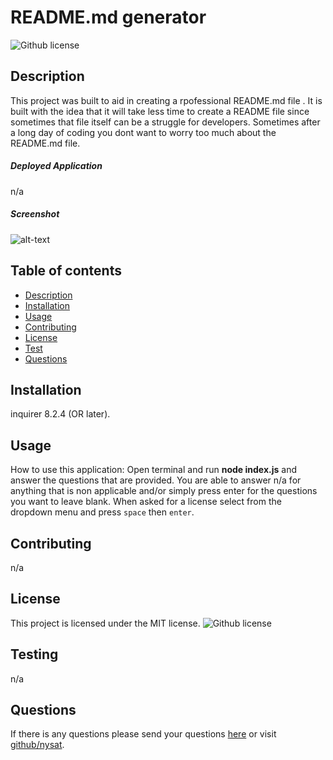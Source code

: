 # README.md generator
![Github license](https://img.shields.io/badge/license-MIT-blue.svg)
## Description
 This project was built to aid in creating a rpofessional README.md file . It is built with the idea that it will take less time to create a README file since sometimes that file itself can be a struggle for developers. Sometimes after a long day of coding you dont want to worry too much about the README.md file.
##### Deployed Application
n/a
##### Screenshot
![alt-text]()
## Table of contents
* [Description](#description)
* [Installation](#installation)
* [Usage](#usage)
* [Contributing](#contributing)
* [License](#license)
* [Test](#test)
* [Questions](#questions)
## Installation 
inquirer 8.2.4 (OR later).
## Usage
How to use this application: Open terminal and run **node index.js** and answer the questions that are provided. You are able to answer n/a for anything that is non applicable and/or simply press enter for the questions you want to leave blank. When asked for a license select from the dropdown menu and press `space` then `enter`.
## Contributing
n/a
## License
This project is licensed under the MIT license. ![Github license](https://img.shields.io/badge/license-MIT-blue.svg)
## Testing 
n/a
## Questions 
If there is any questions please send your questions [here](nysatrejo3@gmail.com) or visit [github/nysat](https://github.com/nysat).